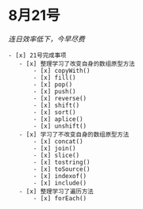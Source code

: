 # 8月21号
*连日效率低下，今早尽费*
    
    - [x] 21号完成事项
       - [x] 整理学习了改变自身的数组原型方法
           - [x] copyWith()
           - [x] fill()
           - [x] pop()
           - [x] push()
           - [x] reverse()
           - [x] shift()
           - [x] sort()
           - [x] aplice()
           - [x] unshift()
       - [x] 学习了不改变自身的数组原型方法
           - [x] concat()
           - [x] join()
           - [x] slice()
           - [x] tostring()
           - [x] toSource()
           - [x] indexof()
           - [x] include()
       - [x] 整理学习了遍历方法
           - [x] forEach()
       
